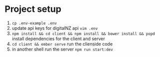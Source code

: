 # Project setup


1. `cp .env-example .env`
2. update api keys for digitalNZ api `vim .env`
3. `npm install && cd client && npm install && bower install && popd` install dependencies for the client and server
4. `cd client && ember serve` run the clienside code
5. in another shell run the server `npm run start:dev`
